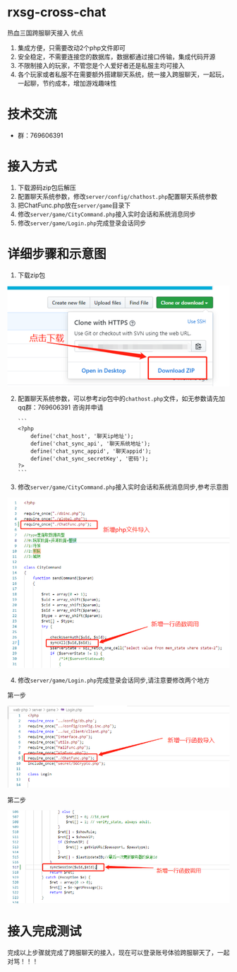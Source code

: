 # rxsg-cross-chat
热血三国跨服聊天接入
优点
1.  集成方便，只需要改动2个php文件即可
2.  安全稳定，不需要连接您的数据库，数据都通过接口传输，集成代码开源
3.  不限制接入的玩家，不管您是个人爱好者还是私服主均可接入
4.  各个玩家或者私服不在需要额外搭建聊天系统，统一接入跨服聊天，一起玩，一起聊，节约成本，增加游戏趣味性


# 技术交流
- 群：769606391


# 接入方式
1.  下载源码zip包后解压
2.  配置聊天系统参数，修改`server/config/chathost.php`配置聊天系统参数
3.  把ChatFunc.php放在`server/game`目录下
4.  修改`server/game/CityCommand.php`接入实时会话和系统消息同步
5.  修改`server/game/Login.php`完成登录会话同步


# 详细步骤和示意图

1.  下载zip包

![下载zip包](https://github.com/chinaluopiao/rxsg-cross-chat/blob/master/images/20190830142302.png)


2.  配置聊天系统参数，可以参考zip包中的`chathost.php`文件，如无参数请先加qq群：769606391 咨询并申请


        ``` 
        <?php 
            define('chat_host', '聊天ip地址');
            define('chat_sync_api', '聊天系统地址');
            define('chat_sync_appid', '聊天appid');
            define('chat_sync_secretKey', '密码');
        ?>
        ```


3.  修改`server/game/CityCommand.php`接入实时会话和系统消息同步,参考示意图

![修改CityCommand.php](https://github.com/chinaluopiao/rxsg-cross-chat/blob/master/images/20190830135707.png)


4.  修改`server/game/Login.php`完成登录会话同步,请注意要修改两个地方

第一步

![修改Login.php第一步，导入文件](https://github.com/chinaluopiao/rxsg-cross-chat/blob/master/images/20190830135853.png)  

第二步

![修改Login.php第二步，同步会话](https://github.com/chinaluopiao/rxsg-cross-chat/blob/master/images/20190830140020.png)  



# 接入完成测试

完成以上步骤就完成了跨服聊天的接入，现在可以登录账号体验跨服聊天了，一起对骂！！！



